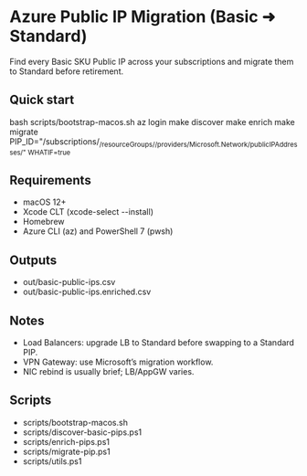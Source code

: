 ﻿# Azure Public IP Migration (Basic ➜ Standard)

Find every Basic SKU Public IP across your subscriptions and migrate them to Standard before retirement.

## Quick start
bash scripts/bootstrap-macos.sh
az login
make discover
make enrich
make migrate PIP_ID="/subscriptions/<sub>/resourceGroups/<rg>/providers/Microsoft.Network/publicIPAddresses/<name>" WHATIF=true

## Requirements
- macOS 12+
- Xcode CLT (xcode-select --install)
- Homebrew
- Azure CLI (az) and PowerShell 7 (pwsh)

## Outputs
- out/basic-public-ips.csv
- out/basic-public-ips.enriched.csv

## Notes
- Load Balancers: upgrade LB to Standard before swapping to a Standard PIP.
- VPN Gateway: use Microsoft’s migration workflow.
- NIC rebind is usually brief; LB/AppGW varies.

## Scripts
- scripts/bootstrap-macos.sh
- scripts/discover-basic-pips.ps1
- scripts/enrich-pips.ps1
- scripts/migrate-pip.ps1
- scripts/utils.ps1
